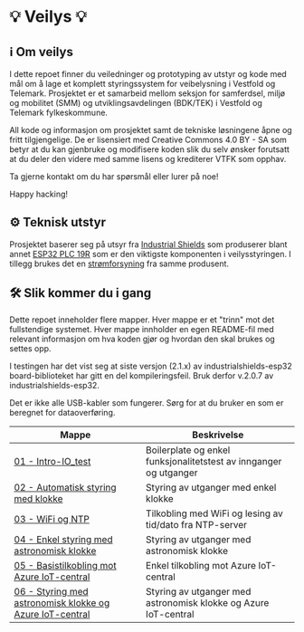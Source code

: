 # 💡 Veilys 💡

## ℹ️ Om veilys
I dette repoet finner du veiledninger og prototyping av utstyr og kode med mål om å lage et komplett styringssystem for veibelysning i Vestfold og Telemark. Prosjektet er et samarbeid mellom seksjon for samferdsel, miljø og mobilitet (SMM) og utviklingsavdelingen (BDK/TEK) i Vestfold og Telemark fylkeskommune.

All kode og informasjon om prosjektet samt de tekniske løsningene åpne og fritt tilgjengelige. De er lisensiert med Creative Commons 4.0 BY - SA som betyr at du kan gjenbruke og modifisere koden slik du selv ønsker forutsatt at du deler den videre med samme lisens og krediterer VTFK som opphav.

Ta gjerne kontakt om du har spørsmål eller lurer på noe!

Happy hacking!

## ⚙️ Teknisk utstyr

Prosjektet baserer seg på utsyr fra [Industrial Shields](http://industrialshields.com) som produserer blant annet [ESP32 PLC 19R](https://www.industrialshields.com/shop/product/034001000100-esp32-plc-19r-2905#attr=387,1558,2240,2316,3727,2317,3804) som er den viktigste komponenten i veilysstyringen. I tillegg brukes det en [strømforsyning](https://www.industrialshields.com/shop/product/is-ac24vdc7-5adin-din-rail-power-supply-ac-dc-180w-1-output-7-5a-at-24vdc-690?search=power+supply#attr=3651) fra samme produsent.

## 🛠️ Slik kommer du i gang 

Dette repoet inneholder flere mapper. Hver mappe er et "trinn" mot det fullstendige systemet. Hver mappe innholder en egen README-fil med relevant informasjon om hva koden gjør og hvordan den skal brukes og settes opp.

I testingen har det vist seg at siste versjon (2.1.x) av industrialshields-esp32 board-biblioteket har gitt en del kompileringsfeil. Bruk derfor v.2.0.7 av industrialshields-esp32.

Det er ikke alle USB-kabler som fungerer. Sørg for at du bruker en som er beregnet for dataoverføring.

| **Mappe** | **Beskrivelse**|
|----|----|
| [01 - Intro-IO_test](./01-Intro-IO_test/01-Intro-IO_test.ino) | Boilerplate og enkel funksjonalitetstest av innganger og utganger |
| [02 - Automatisk styring med klokke](./02-Styring_med_klokke/) | Styring av utganger med enkel klokke |
| [03 - WiFi og NTP](./03-Wifi_og_NTP/) | Tilkobling med WiFi og lesing av tid/dato fra NTP-server |
| [04 - Enkel styring med astronomisk klokke](./04-Enkel_styring_med_astrour/) | Styring av utganger med astronomisk klokke |
| [05 - Basistilkobling mot Azure IoT-central](./05-Basistilkobling_mot_Azure_IoT-central/) | Enkel tilkobling mot Azure IoT-central |
| [06 - Styring med astronomisk klokke og Azure IoT-central](./06-Styring_med_astrour_og_Azure_IoT-central/) | Styring av utganger med astronomisk klokke og Azure IoT-central |
